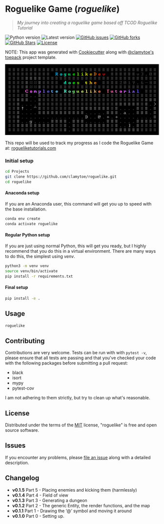 # Roguelike Game (*roguelike*)
> *My journey into creating a roguelike game based off TCOD Roguelike Tutorial*

![Python version][python-version]
![Latest version][latest-version]
[![GitHub issues][issues-image]][issues-url]
[![GitHub forks][fork-image]][fork-url]
[![GitHub Stars][stars-image]][stars-url]
[![License][license-image]][license-url]

NOTE: This app was generated with [Cookiecutter](https://github.com/audreyr/cookiecutter) along with [@clamytoe's](https://github.com/clamytoe) [toepack](https://github.com/clamytoe/toepack) project template.

![logo](roguelike/resources/logo.png)

This repo will be used to track my progress as I code the Roguelike Game at: [rogueliketutorials.com](http://rogueliketutorials.com/tutorials/tcod/)

### Initial setup
```zsh
cd Projects
git clone https://github.com/clamytoe/roguelike.git
cd roguelike
```

#### Anaconda setup
If you are an Anaconda user, this command will get you up to speed with the base installation.
```zsh
conda env create
conda activate roguelike
```

#### Regular Python setup
If you are just using normal Python, this will get you ready, but I highly recommend that you do this in a virtual environment. There are many ways to do this, the simplest using *venv*.
```zsh
python3 -m venv venv
source venv/bin/activate
pip install -r requirements.txt
```

#### Final setup
```zsh
pip install -e .
```

## Usage
```zsh
roguelike
```

## Contributing
Contributions are very welcome. Tests can be run with with `pytest -v`, please ensure that all tests are passing and that you've checked your code with the following packages before submitting a pull request:
* black
* isort
* mypy
* pytest-cov

I am not adhering to them strictly, but try to clean up what's reasonable.

## License
Distributed under the terms of the [MIT](https://opensource.org/licenses/MIT) license, "roguelike" is free and open source software.

## Issues
If you encounter any problems, please [file an issue](https://github.com/clamytoe/toepack/issues) along with a detailed description.

## Changelog
* **v0.1.5** Part 5 - Placing enemies and kicking them (harmlessly) 
* **v0.1.4** Part 4 - Field of view
* **v0.1.3** Part 3 - Generating a dungeon
* **v0.1.2** Part 2 - The generic Entity, the render functions, and the map
* **v0.1.1** Part 1 - Drawing the ‘@’ symbol and moving it around
* **v0.1.0** Part 0 - Setting up.

[python-version]:https://img.shields.io/badge/python-3.7.3-brightgreen.svg
[latest-version]:https://img.shields.io/badge/version-0.1.0-blue.svg
[issues-image]:https://img.shields.io/github/issues/clamytoe/roguelike.svg
[issues-url]:https://github.com/clamytoe/roguelike/issues
[fork-image]:https://img.shields.io/github/forks/clamytoe/roguelike.svg
[fork-url]:https://github.com/clamytoe/roguelike/network
[stars-image]:https://img.shields.io/github/stars/clamytoe/roguelike.svg
[stars-url]:https://github.com/clamytoe/roguelike/stargazers
[license-image]:https://img.shields.io/github/license/clamytoe/roguelike.svg
[license-url]:https://github.com/clamytoe/roguelike/blob/master/LICENSE

